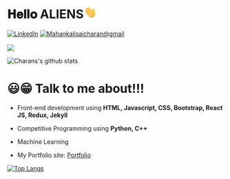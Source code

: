 <h1> 𝐇𝐞𝐥𝐥𝐨 ALIENS<img src="https://raw.githubusercontent.com/ABSphreak/ABSphreak/master/gifs/Hi.gif" width="30px"></h1>


[![LinkedIn](https://img.shields.io/static/v1?label=LinkedIn&message=%20&color=orange&logo=LinkedIn&style=flat-square&logoColor=white)](https://www.linkedin.com/in/mahankali-sai-charan-b89054176/)
[![Mahankalisaicharan@gmail](https://img.shields.io/static/v1?label=mahankalisaicharan@gmail.com.ch&message=%20&color=red&logo=gmail&style=flat-square&logoColor=white)](mailto:mahankalisaicharan@gmail.com)


<img align='center' src='https://user-images.githubusercontent.com/5713670/87202985-820dcb80-c2b6-11ea-9f56-7ec461c497c3.gif' width='200"'>

![Charans's github stats](https://github-readme-stats.vercel.app/api?username=Saicharan67&show_icons=true&theme=radical)


# 😃😁 Talk to me about!!!

- Front-end development using **HTML, Javascript, CSS, Bootstrap, React JS, Redux, Jekyll**

- Competitive Programming using **Python, C++**
- Machine Learning
- My Portfolio site: [Portfolio](https://saicharan67.github.io/PortFolio/)

[![Top Langs](https://github-readme-stats.vercel.app/api/top-langs/?username=Saicharan67&show_icons=true&theme=tokyonight)](https://github.com/Anagha-2000?tab=repositories)

